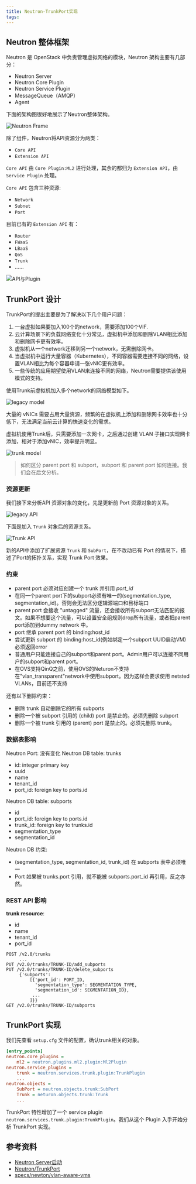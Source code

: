 ```yaml
---
title: Neutron-TrunkPort实现
tags:
---
```


## Neutron 整体框架

Neutron 是 OpenStack 中负责管理虚拟网络的模块，Neutron 架构主要有几部分：

- Neutron Server
- Neutron Core Plugin
- Neutron Service Plugin
- MessageQueue（AMQP）
- Agent

下面的架构图很好地展示了Neutron整体架构。

![Neutron Frame](https://firemiles-blog.oss-cn-shanghai.aliyuncs.com/20200209104715.png)

除了组件，Neutron将API资源分为两类：

- `Core API`
- `Extension API`

`Core API` 由 `Core Plugin:ML2` 进行处理，其余的都归为 `Extension API`，由 `Service Plugin` 处理。

`Core API` 包含三种资源:

- `Network`
- `Subnet`
- `Port`

目前已有的 `Extension API` 有：

- `Router`
- `FWaaS`
- `LBaaS`
- `QoS`
- `Trunk`
- ……

![API与Plugin](https://firemiles-blog.oss-cn-shanghai.aliyuncs.com/20200209134109.png)

## TrunkPort 设计

TrunkPort的提出主要是为了解决以下几个用户问题：

1. 一台虚拟如果要加入100个的network，需要添加100个VIF.
2. 云计算场景下的负载网络变化十分常见，虚拟机中添加和删除VLAN相比添加和删除网卡更有效率。
3. 虚拟机从一个network迁移到另一个network，无需删除网卡。
4. 当虚拟机中运行大量容器（Kubernetes），不同容器需要连接不同的网络，设置VLAN相比为每个容器申请一张vNIC更有效率。
5. 一些传统的应用期望使用VLAN来连接不同的网络，Neutron需要提供该使用模式的支持。

使用Trunk前虚拟机加入多个network的网络模型如下。

![legacy model](https://firemiles-blog.oss-cn-shanghai.aliyuncs.com/20200209160637.png)

大量的 vNICs 需要占用大量资源，频繁的在虚拟机上添加和删除网卡效率也十分低下，无法满足当前云计算的快速变化的需求。

虚拟机使用Trunk后，只需要添加一次网卡，之后通过创建 VLAN 子接口实现网卡添加，相对于添加vNIC，效率提升明显。

![trunk model](https://firemiles-blog.oss-cn-shanghai.aliyuncs.com/20200209160741.png)

> 如何区分 parent port 和 subport，subport 和 parent port 如何连接。我们会在后文分析。

### 资源更新

我们接下来分析API 资源对象的变化，先是更新前 Port 资源对象的关系。

![legacy API](https://firemiles-blog.oss-cn-shanghai.aliyuncs.com/20200209161926.png)

下面是加入 `Trunk` 对象后的资源关系。

![Trunk API](https://firemiles-blog.oss-cn-shanghai.aliyuncs.com/20200209161952.png)

新的API中添加了扩展资源 `Trunk` 和 `SubPort`，在不改动已有 Port 的情况下，描述了Port的拓扑关系，实现 Trunk Port 效果。

### 约束

- parent port 必须对应创建一个 trunk 并引用 *port_id*
- 在同一个parent port下的subport必须有唯一的(segmentation_type, segmentation_id)。否则会无法区分逻辑源端口和目标端口
- parent port 会接收 "untagged" 流量，还会接收所有subport无法匹配的报文。如果不想要这个流量，可以设置安全组规则drop所有流量，或者把parent port添加到dummy network 中。
- port 继承 parent port 的 binding:host_id
- 尝试更新 subport 的 binding:host_id(例如绑定一个subport UUID启动VM)必须返回error
- 普通用户只能连接自己的subport和parent port。Admin用户可以连接不同用户的subport和parent port。
- 在OVS支持QinQ之前，使用OVS的Neturon不支持在"vlan_transparent"network中使用subport。因为这样会要求使用 netsted VLANs，目前还不支持

还有以下删除约束：

- 删除 trunk 自动删除它的所有 subports
- 删除一个被 subport 引用的 (child) port 是禁止的。必须先删除 subport
- 删除一个被 trunk 引用的 (parent) port 是禁止的。必须先删除 trunk。

### 数据表影响

Neutron Port: 没有变化
Neutron DB table: trunks

- id: integer primary key
- uuid
- name
- tenant_id
- port_id: foreign key to ports.id

Neutron DB table: subports

- id
- port_id: foreign key to ports.id
- trunk_id: foreign key to trunks.id
- segmentation_type
- segmentation_id

Neutron DB 约束:

- (segmentation_type, segmentation_id, trunk_id) 在 subports 表中必须唯一
- Port 如果被 trunks.port 引用，就不能被 subports.port_id 再引用，反之亦然。

### REST API 影响

**trunk resource**:

- id
- name
- tenant_id
- port_id

```shell
POST /v2.0/trunks
     ...
PUT /v2.0/trunks/TRUNK-ID/add_subports
PUT /v2.0/trunks/TRUNK-ID/delete_subports
     {'subports':
         [{'port_id': PORT_ID,
           'segmentation_type': SEGMENTATION_TYPE,
           'segmentation_id': SEGMENTATION_ID},
          ...
         ]}}
GET /v2.0/trunks/TRUNK-ID/subports
```

## TrunkPort 实现

我们先查看 `setup.cfg` 文件的配置，确认trunk相关的对象。

```ini
[entry_points]
neutron.core_plugins =
    ml2 = neutron.plugins.ml2.plugin:Ml2Plugin
neutron.service_plugins =
    trunk = neutron.services.trunk.plugin:TrunkPlugin
    ...
neutron.objects =
    SubPort = neutron.objects.trunk:SubPort
    Trunk = neturon.objects.trunk:Trunk
    ...
```

TrunkPort 特性增加了一个 service plugin `neutron.services.trunk.plugin:TrunkPlugin`。我们从这个 Plugin 入手开始分析 TrunkPort 实现。



## 参考资料

- [Neutron Server启动](http://xiehongfeng100.github.io/2017/11/09/openstack-neutron-server-startup/)
- [Neutron/TrunkPort](https://wiki.openstack.org/wiki/Neutron/TrunkPort)
- [specs/newton/vlan-aware-vms](http://specs.openstack.org/openstack/neutron-specs/specs/newton/vlan-aware-vms.html)